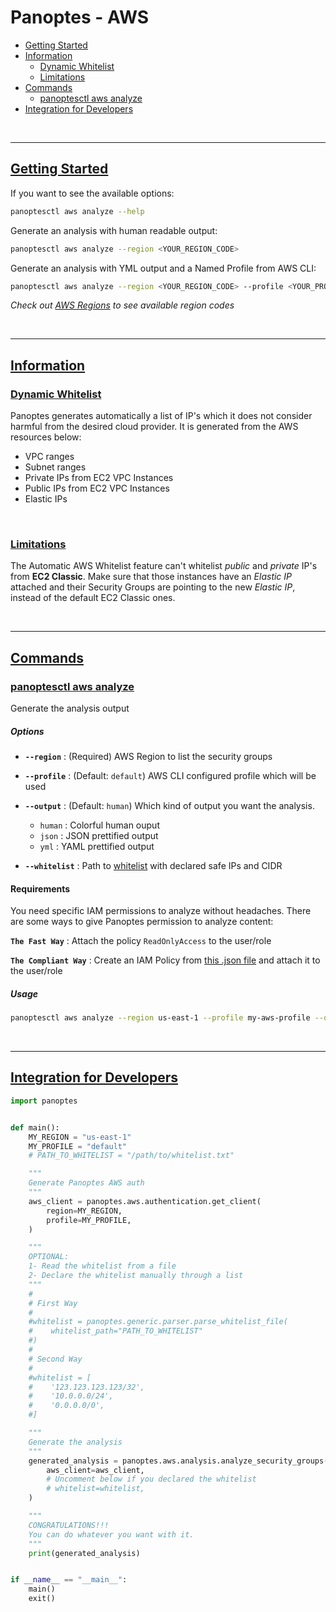 # Panoptes - AWS

- [Getting Started](README.md#getting-started)
- [Information](README.md#information)
    - [Dynamic Whitelist](README.md#dynamic-whitelist)
    - [Limitations](README.md#limitations)
- [Commands](README.md#commands)
    - [panoptesctl aws analyze](README.md#panoptesctl-aws-analyze)
- [Integration for Developers](README.md#integration-for-developers)





<br>

----

## [Getting Started](#getting-started)
If you want to see the available options:
```bash
panoptesctl aws analyze --help
```

Generate an analysis with human readable output:
```bash
panoptesctl aws analyze --region <YOUR_REGION_CODE>
```

Generate an analysis with YML output and a Named Profile from AWS CLI:
```bash
panoptesctl aws analyze --region <YOUR_REGION_CODE> --profile <YOUR_PROFILE> --output yml
```
*Check out [AWS Regions](https://docs.aws.amazon.com/AWSEC2/latest/UserGuide/using-regions-availability-zones.html) to see available region codes*

<br>

----

## [Information](#information)
### [Dynamic Whitelist](#dynamic-whitelist)
Panoptes generates automatically a list of IP's which it does not consider harmful from the desired cloud provider. It is generated from the AWS resources below:
- VPC ranges
- Subnet ranges
- Private IPs from EC2 VPC Instances
- Public IPs from EC2 VPC Instances
- Elastic IPs

<br>

### [Limitations](#limitations)
The Automatic AWS Whitelist feature can't whitelist *public* and *private* IP's from **EC2 Classic**.
Make sure that those instances have an *Elastic IP* attached and their Security Groups are pointing to the new *Elastic IP*, instead of the default EC2 Classic ones.

<br>

----

## [Commands](#commands)

### [panoptesctl aws analyze](#panoptesctl-aws-analyze)
Generate the analysis output
##### Options
- **```--region```** : (Required) AWS Region to list the security groups


- **```--profile```** : (Default: ```default```) AWS CLI configured profile which will be used


- **```--output```** : (Default: ```human```) Which kind of output you want the analysis.
    - ```human``` : Colorful human ouput
    - ```json``` : JSON prettified output
    - ```yml``` : YAML prettified output


- **```--whitelist```** : Path to [whitelist](../whitelist_example.txt) with declared safe IPs and CIDR

#### Requirements
You need specific IAM permissions to analyze without headaches. There are some ways to give Panoptes permission to analyze content:

**```The Fast Way```** : Attach the policy ```ReadOnlyAccess``` to the user/role

**```The Compliant Way```** : Create an IAM Policy from [this .json file](aws_analyze_policy.json) and attach it to the user/role


##### Usage
```sh
panoptesctl aws analyze --region us-east-1 --profile my-aws-profile --output yml --whitelist /path/to/my/whitelist.txt
```

<br>

----

## [Integration for Developers](#integration-for-developers)
```python
import panoptes


def main():
    MY_REGION = "us-east-1"
    MY_PROFILE = "default"
    # PATH_TO_WHITELIST = "/path/to/whitelist.txt"

    """
    Generate Panoptes AWS auth
    """
    aws_client = panoptes.aws.authentication.get_client(
        region=MY_REGION,
        profile=MY_PROFILE,
    )

    """
    OPTIONAL:
    1- Read the whitelist from a file
    2- Declare the whitelist manually through a list
    """
    #
    # First Way
    #
    #whitelist = panoptes.generic.parser.parse_whitelist_file(
    #    whitelist_path="PATH_TO_WHITELIST"
    #)
    #
    # Second Way
    #
    #whitelist = [
    #    '123.123.123.123/32',
    #    '10.0.0.0/24',
    #    '0.0.0.0/0',
    #]

    """
    Generate the analysis
    """
    generated_analysis = panoptes.aws.analysis.analyze_security_groups(
        aws_client=aws_client,
        # Uncomment below if you declared the whitelist
        # whitelist=whitelist,
    )

    """
    CONGRATULATIONS!!!
    You can do whatever you want with it.
    """
    print(generated_analysis)


if __name__ == "__main__":
    main()
    exit()
```

